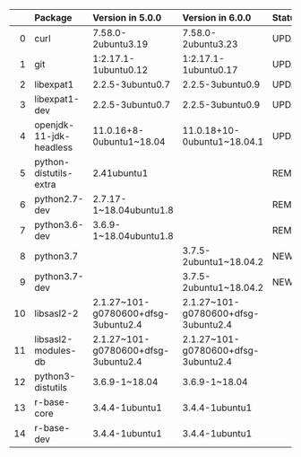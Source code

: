 <!-- markdown-link-check-disable -->

|    | Package                 | Version in 5.0.0                    | Version in 6.0.0                    | Status   |
|---:|:------------------------|:------------------------------------|:------------------------------------|:---------|
|  0 | curl                    | 7.58.0-2ubuntu3.19                  | 7.58.0-2ubuntu3.23                  | UPDATED  |
|  1 | git                     | 1:2.17.1-1ubuntu0.12                | 1:2.17.1-1ubuntu0.17                | UPDATED  |
|  2 | libexpat1               | 2.2.5-3ubuntu0.7                    | 2.2.5-3ubuntu0.9                    | UPDATED  |
|  3 | libexpat1-dev           | 2.2.5-3ubuntu0.7                    | 2.2.5-3ubuntu0.9                    | UPDATED  |
|  4 | openjdk-11-jdk-headless | 11.0.16+8-0ubuntu1~18.04            | 11.0.18+10-0ubuntu1~18.04.1         | UPDATED  |
|  5 | python-distutils-extra  | 2.41ubuntu1                         |                                     | REMOVED  |
|  6 | python2.7-dev           | 2.7.17-1~18.04ubuntu1.8             |                                     | REMOVED  |
|  7 | python3.6-dev           | 3.6.9-1~18.04ubuntu1.8              |                                     | REMOVED  |
|  8 | python3.7               |                                     | 3.7.5-2ubuntu1~18.04.2              | NEW      |
|  9 | python3.7-dev           |                                     | 3.7.5-2ubuntu1~18.04.2              | NEW      |
| 10 | libsasl2-2              | 2.1.27~101-g0780600+dfsg-3ubuntu2.4 | 2.1.27~101-g0780600+dfsg-3ubuntu2.4 |          |
| 11 | libsasl2-modules-db     | 2.1.27~101-g0780600+dfsg-3ubuntu2.4 | 2.1.27~101-g0780600+dfsg-3ubuntu2.4 |          |
| 12 | python3-distutils       | 3.6.9-1~18.04                       | 3.6.9-1~18.04                       |          |
| 13 | r-base-core             | 3.4.4-1ubuntu1                      | 3.4.4-1ubuntu1                      |          |
| 14 | r-base-dev              | 3.4.4-1ubuntu1                      | 3.4.4-1ubuntu1                      |          |